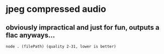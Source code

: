 # jpeg compressed audio
## obviously impractical and just for fun, outputs a flac anyways...

`node . (filePath) (quality 2-31, lower is better)`